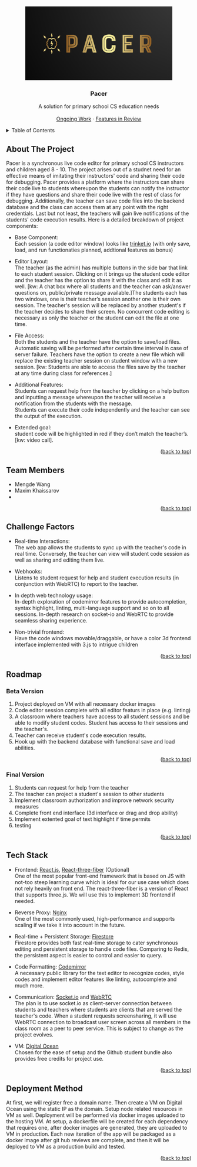 <div id="top"></div>

<!-- PROJECT LOGO -->
<br />
<div align="center">
  <a href="https://github.com/UTSCC09/project-pacer/">
    <img src="media/projectLogo.PNG" alt="Logo" width="400" height="200">
  </a>

<h3 align="center">Pacer</h3>

  <p align="center">
    A solution for primary school CS education needs
    <br />
    <br />
    <a href="https://github.com/UTSCC09/project-pacer/issues">Ongoing Work</a>
    ·
    <a href="https://github.com/UTSCC09/project-pacer/pulls">Features in Review</a>
  </p>
</div>



<!-- TABLE OF CONTENTS -->
<details>
  <summary>Table of Contents</summary>
  <ol>
    <li>
      <a href="#about-the-project">About The Project</a>
    </li>
    <li><a href="#team-members">Team Members</a></li>
    <li><a href="#challenge-factors">Challenge Factors</a></li>
    <li>
      <a href="#roadmap">Roadmap</a>
      <ul>
        <li><a href="#beta-version">Beta Version</a></li>
        <li><a href="#final-version">Final Version</a></li>
      </ul>
    </li>
    <li><a href="#tech-stack">Tech Stack</a></li>
    <li><a href="#deployment-method">Deployment Method</a></li>
  </ol>
</details>



<!-- ABOUT THE PROJECT -->
## About The Project
Pacer is a synchronous live code editor for primary school CS instructors and children aged 8 - 10. The project arises out of a studnet need for an effective means of imitating their instructors' code and sharing their code for debugging. Pacer provides a platform where the instructors can share their code live to students whereupon the students can notify the instructor if they have questions and share their code live with the rest of class for debugging. Additionally, the teacher can save code files into the backend database and the class can access them at any point with the right credentials. Last but not least, the teachers will gain live notifications of the students' code execution results. Here is a detailed breakdown of project components:

* Base Component: \
Each session (a code editor window) looks like [trinket.io](https://trinket.io/python/699b7d37d2) (with only save, load, and run functionaties planned, addtional features as bonus)

* Editor Layout: \
The teacher (as the admin) has multiple buttons in the side bar that link to each student session. Clicking on it brings up the student code editor and the teacher has the option to share it with the class and edit it as well. [kw: A chat box where all students and the teacher can ask/answer questions on, public/private message available.]The students each has two windows, one is their teacher’s session another one is their own session. The teacher's session will be replaced by another student's if the teacher decides to share their screen. No concurrent code editing is necessary as only the teacher or the student can edit the file at one time.

* File Access: \
Both the students and the teacher have the option to save/load files. Automatic saving will be performed after certain time interval in case of server failure. Teachers have the option to create a new file which will replace the existing teacher session on student window with a new session. [kw: Students are able to access the files save by the teacher at any time during class for references.]

* Additional Features: \
Students can request help from the teacher by clicking on a help button and inputting a message whereupon the teacher will receive a notification from the students with the message. \
Students can execute their code independently and the teacher can see the output of the execution. 

* Extended goal: \
student code will be highlighted in red if they don’t match the teacher’s.
[kw: video call].

<p align="right">(<a href="#top">back to top</a>)</p>

## Team Members

* Mengde Wang
* Maxim Khaissarov
* 


<p align="right">(<a href="#top">back to top</a>)</p>

## Challenge Factors

* Real-time Interactions: \
The web app allows the students to sync up with the teacher's code in real time. Conversely, the teacher can view will student code session as well as sharing and editing them live.

* Webhooks: \
Listens to student request for help and student execution results (in conjunction with WebRTC) to report to the teacher.

* In depth web technology usage: \
In-depth exploration of codemirror features to provide autocompletion, syntax highlight, linting, multi-language support and so on to all sessions. In-depth research on socket-io and WebRTC to provide seamless sharing experience.

* Non-trivial frontend: \
Have the code windows movable/draggable, or have a color 3d frontend interface implemented with 3.js to intrigue children

<p align="right">(<a href="#top">back to top</a>)</p>

## Roadmap

### Beta Version

1. Project deployed on VM with all necessary docker images
2. Code editor session complete with all editor featurs in place (e.g. linting)
3. A classroom where teachers have access to all student sessions and be able to modify student codes. Student has access to their sessions and the teacher's.
4. Teacher can receive student's code execution results.
5. Hook up with the backend database with functional save and load abilities.

<p align="right">(<a href="#top">back to top</a>)</p>

### Final Version

1. Students can request for help from the teacher
2. The teacher can project a student's session to other students
3. Implement classroom authorization and improve network security measures
4. Complete front end interface (3d interface or drag and drop ability)
5. Implement extented goal of text highlight if time permits
6. testing

<p align="right">(<a href="#top">back to top</a>)</p>

## Tech Stack

* Frontend: 
[React.js](https://reactjs.org/), [React-three-fiber](https://github.com/pmndrs/react-three-fiber) (Optional) \
One of the most popular front-end framework that is based on JS with not-too steep learning curve which is ideal for our use case which does not rely heavily on front end. The react-three-fiber is a version of React that supports three.js. We will use this to implement 3D frontend if needed.

* Reverse Proxy:
[Nginx](https://www.nginx.com/) \
One of the most commonly used, high-performance and supports scaling if we take it into account in the future.

* Real-time + Persistent Storage: [Firestore](https://cloud.google.com/firestore) \
Firestore provides both fast real-time storage to cater synchronous editing and persistent storage to handle code files. Comparing to Redis, the persistent aspect is easier to control and easier to query. 

* Code Formatting: [Codemirror](https://codemirror.net/) \
A necessary public library for the text editor to recognize codes, style codes and implement editor features like linting, autocomplete and much more.

* Communication: [Socket.io](https://socket.io/) and [WebRTC](https://webrtc.org/) \
The plan is to use socket.io as client-server connection between students and teachers where students are clients that are served the teacher's code. When a student requests screensharing, it will use WebRTC connection to broadcast user screen across all members in the class room as a peer to peer service. This is subject to change as the project evolves. 

* VM: [Digital Ocean](https://www.digitalocean.com/products) \
Chosen for the ease of setup and the Github student bundle also provides free credits for project use.

<p align="right">(<a href="#top">back to top</a>)</p>

## Deployment Method

At first, we will register free a domain name. Then create a VM on Digital Ocean using the static IP as the domain. Setup node related resources in VM as well. Deployment will be performed via docker images uploaded to the hosting VM. At setup, a dockerfile will be created for each dependency that requires one, after docker images are generated, they are uploaded to VM in production. Each new iteration of the app will be packaged as a docker image after git hub reviews are complete, and then it will be deployed to VM as a production build and tested.

<p align="right">(<a href="#top">back to top</a>)</p>
